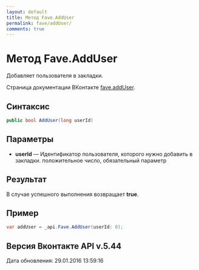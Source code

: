 ```yaml
---
layout: default
title: Метод Fave.AddUser
permalink: fave/addUser/
comments: true
---
```

# Метод Fave.AddUser
Добавляет пользователя в закладки.

Страница документации ВКонтакте [fave.addUser](https://vk.com/dev/fave.addUser).

## Синтаксис
``` csharp
public bool AddUser(long userId)
```

## Параметры
+ **userId** — Идентификатор пользователя, которого нужно добавить в закладки. положительное число, обязательный параметр

## Результат
В случае успешного выполнения возвращает **true**.

## Пример
``` csharp
var addUser = _api.Fave.AddUser(userId: 0);
```

## Версия Вконтакте API v.5.44
Дата обновления: 29.01.2016 13:59:16
